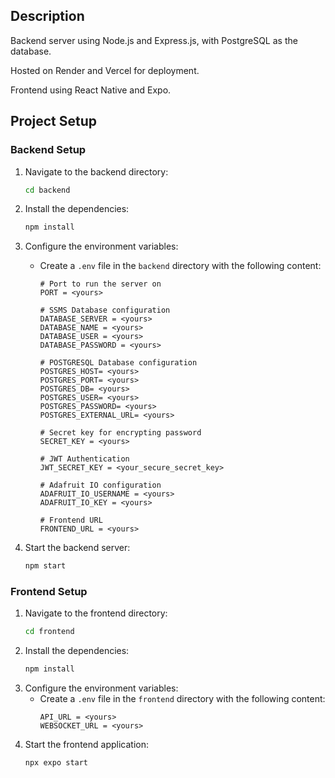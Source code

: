 ## Description

Backend server using Node.js and Express.js, with PostgreSQL as the database.

Hosted on Render and Vercel for deployment.

Frontend using React Native and Expo.

## Project Setup

### Backend Setup

1. Navigate to the backend directory:
   ```sh
   cd backend
   ```
2. Install the dependencies:
   ```sh
   npm install
   ```
3. Configure the environment variables:

   - Create a `.env` file in the `backend` directory with the following content:

     ```
     # Port to run the server on
     PORT = <yours>

     # SSMS Database configuration
     DATABASE_SERVER = <yours>
     DATABASE_NAME = <yours>
     DATABASE_USER = <yours>
     DATABASE_PASSWORD = <yours>

     # POSTGRESQL Database configuration
     POSTGRES_HOST= <yours>
     POSTGRES_PORT= <yours>
     POSTGRES_DB= <yours>
     POSTGRES_USER= <yours>
     POSTGRES_PASSWORD= <yours>
     POSTGRES_EXTERNAL_URL= <yours>

     # Secret key for encrypting password
     SECRET_KEY = <yours>

     # JWT Authentication
     JWT_SECRET_KEY = <your_secure_secret_key>

     # Adafruit IO configuration
     ADAFRUIT_IO_USERNAME = <yours>
     ADAFRUIT_IO_KEY = <yours>

     # Frontend URL
     FRONTEND_URL = <yours>
     ```

4. Start the backend server:
   ```sh
   npm start
   ```

### Frontend Setup

1. Navigate to the frontend directory:
   ```sh
   cd frontend
   ```
2. Install the dependencies:
   ```sh
   npm install
   ```
3. Configure the environment variables:
   - Create a `.env` file in the `frontend` directory with the following content:
     ```
     API_URL = <yours>
     WEBSOCKET_URL = <yours>
     ```
4. Start the frontend application:
   ```sh
   npx expo start
   ```
